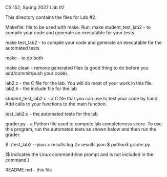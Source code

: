 CS 152, Spring 2022
Lab #2

This directory contains the files for Lab #2.

Makefile: file to be used with make.  Run:
  make student_test_lab2 - to compile your code and generate an executable for your tests

  make test_lab2 - to compile your code and generate an executable for the automated tests

  make - to do both

  make clean - remove generated files  (a good thing to do before you add/commit/push
    your code).

lab2.c - the C file for the lab.  You will do most of your work in this file.
lab2.h - the include file for the lab

student_test_lab2.c - a C file that you can use to test your code by
  hand.  Add calls to your functions to the main function.

test_lab2.c - the automated tests for the lab

grader.py - a Python file used to compute lab completeness score.  To
use this program, run the automated tests as shown below and then run
the grader.

  $ ./test_lab2 --json > results.log 2> results.json
  $ python3 grader.py

($ indicates the Linux command-line prompt and is not included in the command.)

README.md - this file

